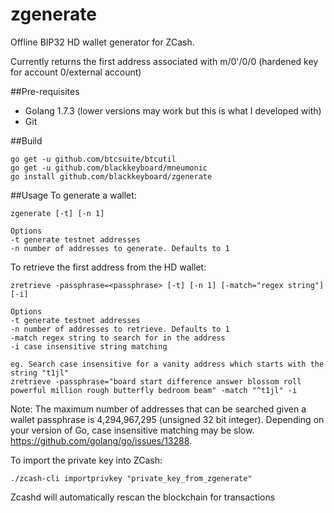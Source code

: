 # zgenerate

Offline BIP32 HD wallet generator for ZCash.

Currently returns the first address associated with m/0'/0/0 (hardened key for account 0/external account)

##Pre-requisites
* Golang 1.7.3 (lower versions may work but this is what I developed with)
* Git

##Build
~~~~
go get -u github.com/btcsuite/btcutil
go get -u github.com/blackkeyboard/mneumonic
go install github.com/blackkeyboard/zgenerate
~~~~

##Usage
To generate a wallet:
~~~~
zgenerate [-t] [-n 1]

Options
-t generate testnet addresses
-n number of addresses to generate. Defaults to 1
~~~~

To retrieve the first address from the HD wallet:
	
~~~~
zretrieve -passphrase=<passphrase> [-t] [-n 1] [-match="regex string"] [-i]

Options
-t generate testnet addresses	
-n number of addresses to retrieve. Defaults to 1
-match regex string to search for in the address
-i case insensitive string matching

eg. Search case insensitive for a vanity address which starts with the string "t1jl"
zretrieve -passphrase="board start difference answer blossom roll powerful million rough butterfly bedroom beam" -match "^t1jl" -i
~~~~

Note: The maximum number of addresses that can be searched given a wallet passphrase is 4,294,967,295 (unsigned 32 bit integer). Depending on your version of Go, case insensitive matching may be slow. https://github.com/golang/go/issues/13288.

To import the private key into ZCash:
~~~~
./zcash-cli importprivkey "private_key_from_zgenerate"
~~~~
Zcashd will automatically rescan the blockchain for transactions
